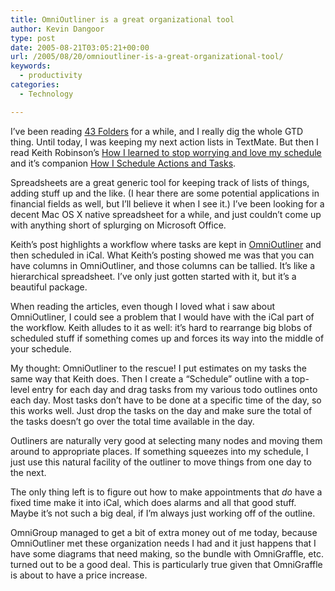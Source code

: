 ```yaml
---
title: OmniOutliner is a great organizational tool
author: Kevin Dangoor
type: post
date: 2005-08-21T03:05:21+00:00
url: /2005/08/20/omnioutliner-is-a-great-organizational-tool/
keywords:
  - productivity
categories:
  - Technology

---
```

I&#8217;ve been reading [43 Folders][1] for a while, and I really dig the whole GTD thing. Until today, I was keeping my next action lists in TextMate. But then I read Keith Robinson&#8217;s [How I learned to stop worrying and love my schedule][2] and it&#8217;s companion [How I Schedule Actions and Tasks][3].

Spreadsheets are a great generic tool for keeping track of lists of things, adding stuff up and the like. (I hear there are some potential applications in financial fields as well, but I&#8217;ll believe it when I see it.) I&#8217;ve been looking for a decent Mac OS X native spreadsheet for a while, and just couldn&#8217;t come up with anything short of splurging on Microsoft Office.

Keith&#8217;s post highlights a workflow where tasks are kept in [OmniOutliner][4] and then scheduled in iCal. What Keith&#8217;s posting showed me was that you can have columns in OmniOutliner, and those columns can be tallied. It&#8217;s like a hierarchical spreadsheet. I&#8217;ve only just gotten started with it, but it&#8217;s a beautiful package. 

When reading the articles, even though I loved what i saw about OmniOutliner, I could see a problem that I would have with the iCal part of the workflow. Keith alludes to it as well: it&#8217;s hard to rearrange big blobs of scheduled stuff if something comes up and forces its way into the middle of your schedule.

My thought: OmniOutliner to the rescue! I put estimates on my tasks the same way that Keith does. Then I create a &#8220;Schedule&#8221; outline with a top-level entry for each day and drag tasks from my various todo outlines onto each day. Most tasks don&#8217;t have to be done at a specific time of the day, so this works well. Just drop the tasks on the day and make sure the total of the tasks doesn&#8217;t go over the total time available in the day.

Outliners are naturally very good at selecting many nodes and moving them around to appropriate places. If something squeezes into my schedule, I just use this natural facility of the outliner to move things from one day to the next.

The only thing left is to figure out how to make appointments that _do_ have a fixed time make it into iCal, which does alarms and all that good stuff. Maybe it&#8217;s not such a big deal, if I&#8217;m always just working off of the outline.

OmniGroup managed to get a bit of extra money out of me today, because OmniOutliner met these organization needs I had and it just happens that I have some diagrams that need making, so the bundle with OmniGraffle, etc. turned out to be a good deal. This is particularly true given that OmniGraffle is about to have a price increase.

 [1]: http://www.43folders.com/2005/08/keith_robinson_.html
 [2]: http://www.to-done.com/2005/08/how-i-learned-to-stop-worrying-and-love-my-schedule/
 [3]: http://www.to-done.com/2005/08/how-i-schedule-actions-and-tasks-2/
 [4]: http://www.amazon.com/exec/obidos/ASIN/B0007Z70WY/blueskyonmars-20